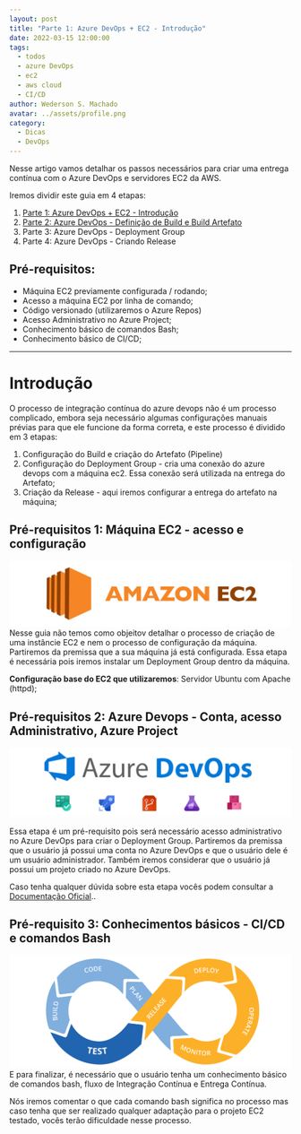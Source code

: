 ```yaml
---
layout: post
title: "Parte 1: Azure DevOps + EC2 - Introdução"
date: 2022-03-15 12:00:00
tags:
  - todos
  - azure DevOps
  - ec2
  - aws cloud
  - CI/CD
author: Wederson S. Machado
avatar: ../assets/profile.png
category:
  - Dicas
  - DevOps
---
```


Nesse artigo vamos detalhar os passos necessários para criar uma entrega contínua com o Azure DevOps e servidores EC2 da AWS.

Iremos dividir este guia em 4 etapas:
1. [Parte 1: Azure DevOps + EC2 - Introdução](/azure-pipeline-ec2-introducao)
2. [Parte 2: Azure DevOps - Definição de Build e Build Artefato](azure-pipeline-ec2-build-artifact)
3. Parte 3: Azure DevOps - Deployment Group
4. Parte 4: Azure DevOps - Criando Release

## Pré-requisitos:
- Máquina EC2 previamente configurada / rodando;
- Acesso a máquina EC2 por linha de comando;
- Código versionado (utilizaremos o Azure Repos)
- Acesso Administrativo no Azure Project;
- Conhecimento básico de comandos Bash;
- Conhecimento básico de CI/CD;

---

# Introdução
O processo de integração contínua do azure devops não é um processo complicado, embora seja necessário algumas configurações manuais prévias para que ele funcione da forma correta, e este processo é dividido em 3 etapas:
1. Configuração do Build e criação do Artefato (Pipeline)
2. Configuração do Deployment Group - cria uma conexão do azure devops com a máquina ec2. Essa conexão será utilizada na entrega do Artefato;
3. Criação da Release - aqui iremos configurar a entrega do artefato na máquina;


## Pré-requisitos 1: Máquina EC2 - acesso e configuração
![EC2](../assets/img/posts/2022-03-15-ec2.jpg)
Nesse guia não temos como objeitov detalhar o processo de criação de uma instâncie EC2 e nem o processo de configuração da máquina. Partiremos da premissa que a sua máquina já está configurada. Essa etapa é necessária pois iremos instalar um Deployment Group dentro da máquina.

**Configuração base do EC2 que utilizaremos**: Servidor Ubuntu com Apache (httpd);

## Pré-requisitos 2: Azure Devops - Conta, acesso Administrativo, Azure Project

![Azure Devops](../assets/img/posts/2022-03-15-azure-devops.webp)

Essa etapa é um pré-requisito pois será necessário acesso administrativo no Azure DevOps para criar o Deployment Group. Partiremos da premissa que o usuário já possui uma conta no Azure DevOps e que o usuário dele é um usuário administrador. Também iremos considerar que o usuário já possui um projeto criado no Azure DevOps.

Caso tenha qualquer dúvida sobre esta etapa vocês podem consultar a <a href="https://docs.microsoft.com/pt-br/azure/devops/organizations/projects/create-project?view=azure-devops&tabs=preview-page" target="_blank">Documentação Oficial</a>..

## Pré-requisito 3: Conhecimentos básicos - CI/CD e comandos Bash
![CICD](../assets/img/posts/2022-03-15-cicd.png)
E para finalizar, é necessário que o usuário tenha um conhecimento básico de comandos bash, fluxo de Integração Contínua e Entrega Contínua.

Nós iremos comentar o que cada comando bash significa no processo mas caso tenha que ser realizado qualquer adaptação para o projeto EC2 testado, vocês terão dificuldade nesse processo.




